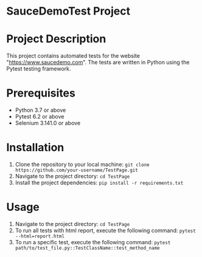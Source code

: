 # SauceDemoTest Project

# Project Description
This project contains automated tests for the website "https://www.saucedemo.com". The tests are written in Python using the Pytest testing framework.

# Prerequisites
* Python 3.7 or above
* Pytest 6.2 or above
* Selenium 3.141.0 or above

# Installation
1. Clone the repository to your local machine: ```git clone https://github.com/your-username/TestPage.git```
2. Navigate to the project directory: ```cd TestPage```
3. Install the project dependencies: ```pip install -r requirements.txt```

# Usage
1. Navigate to the project directory: ```cd TestPage```
2. To run all tests with html report, execute the following command: ```pytest --html=report.html```
3. To run a specific test, execute the following command: ```pytest path/to/test_file.py::TestClassName::test_method_name```
